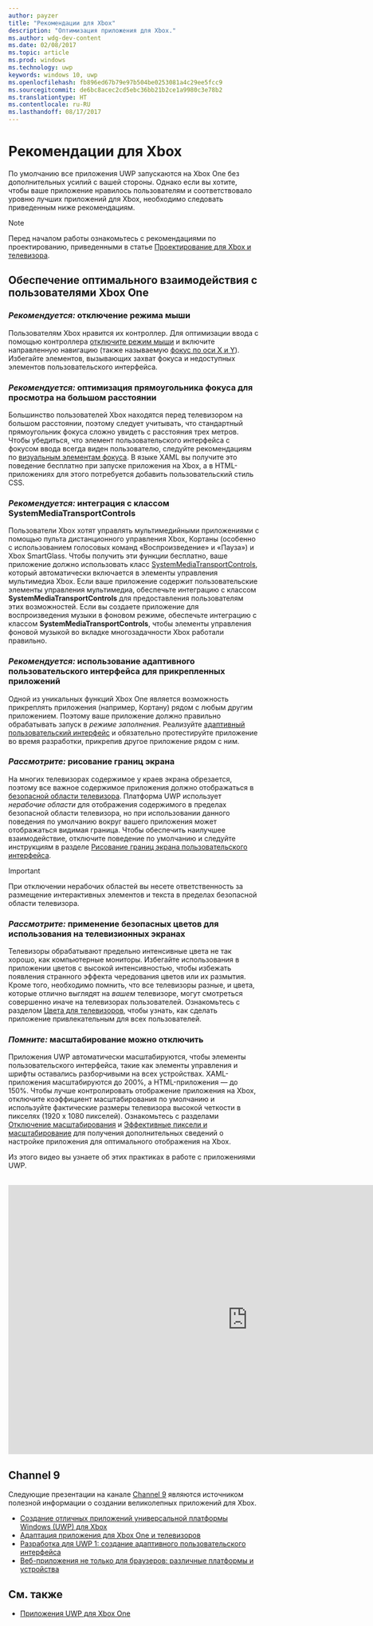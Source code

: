 ```yaml
---
author: payzer
title: "Рекомендации для Xbox"
description: "Оптимизация приложения для Xbox."
ms.author: wdg-dev-content
ms.date: 02/08/2017
ms.topic: article
ms.prod: windows
ms.technology: uwp
keywords: windows 10, uwp
ms.openlocfilehash: fb896ed67b79e97b504be0253081a4c29ee5fcc9
ms.sourcegitcommit: de6bc8acec2cd5ebc36bb21b2ce1a9980c3e78b2
ms.translationtype: HT
ms.contentlocale: ru-RU
ms.lasthandoff: 08/17/2017
---
```

# <a name="xbox-best-practices"></a>Рекомендации для Xbox
По умолчанию все приложения UWP запускаются на Xbox One без дополнительных усилий с вашей стороны. Однако если вы хотите, чтобы ваше приложение нравилось пользователям и соответствовало уровню лучших приложений для Xbox, необходимо следовать приведенным ниже рекомендациям.
  > [!NOTE]
  > Перед началом работы ознакомьтесь с рекомендациями по проектированию, приведенными в статье [Проектирование для Xbox и телевизора](../input-and-devices/designing-for-tv.md).   


## <a name="to-build-the-best-experiences-for-xbox-one"></a>Обеспечение оптимального взаимодействия с пользователями Xbox One

### <a name="do-turn-off-mouse-mode"></a>*Рекомендуется:* отключение режима мыши
Пользователям Xbox нравится их контроллер. Для оптимизации ввода с помощью контроллера [отключите режим мыши](how-to-disable-mouse-mode.md) и включите направленную навигацию (также называемую [фокус по оси X и Y](../input-and-devices/designing-for-tv.md#xy-focus-navigation-and-interaction)). Избегайте элементов, вызывающих захват фокуса и недоступных элементов пользовательского интерфейса.

### <a name="do-draw-a-focus-rectangle-that-is-appropriate-for-a-10-foot-experience"></a>*Рекомендуется:* оптимизация прямоугольника фокуса для просмотра на большом расстоянии
Большинство пользователей Xbox находятся перед телевизором на большом расстоянии, поэтому следует учитывать, что стандартный прямоугольник фокуса сложно увидеть с расстояния трех метров. Чтобы убедиться, что элемент пользовательского интерфейса с фокусом ввода всегда виден пользователю, следуйте рекомендациям по [визуальным элементам фокуса](../input-and-devices/designing-for-tv.md#focus-visual). В языке XAML вы получите это поведение бесплатно при запуске приложения на Xbox, а в HTML-приложениях для этого потребуется добавить пользовательский стиль CSS.

### <a name="do-integrate-with-the-systemmediatransportcontrols-class"></a>*Рекомендуется:* интеграция с классом SystemMediaTransportControls 
Пользователи Xbox хотят управлять мультимедийными приложениями с помощью пульта дистанционного управления Xbox, Кортаны (особенно с использованием голосовых команд «Воспроизведение» и «Пауза») и Xbox SmartGlass. Чтобы получить эти функции бесплатно, ваше приложение должно использовать класс [SystemMediaTransportControls](https://msdn.microsoft.com/en-us/library/windows/apps/windows.media.systemmediatransportcontrols.aspx), который автоматически включается в элементы управления мультимедиа Xbox. Если ваше приложение содержит пользовательские элементы управления мультимедиа, обеспечьте интеграцию с классом **SystemMediaTransportControls** для предоставления пользователям этих возможностей. Если вы создаете приложение для воспроизведения музыки в фоновом режиме, обеспечьте интеграцию с классом **SystemMediaTransportControls**, чтобы элементы управления фоновой музыкой во вкладке многозадачности Xbox работали правильно.

### <a name="do-use-adaptive-ui-to-account-for-snapped-apps"></a>*Рекомендуется:* использование адаптивного пользовательского интерфейса для прикрепленных приложений
Одной из уникальных функций Xbox One является возможность прикреплять приложения (например, Кортану) рядом с любым другим приложением. Поэтому ваше приложение должно правильно обрабатывать запуск в *режиме заполнения*. Реализуйте [адаптивный пользовательский интерфейс](../get-started/universal-application-platform-guide.md#design-adaptive-ui-with-adaptive-panels) и обязательно протестируйте приложение во время разработки, прикрепив другое приложение рядом с ним.

### <a name="consider-draw-to-the-edge-of-the-screen"></a>*Рассмотрите:* рисование границ экрана
На многих телевизорах содержимое у краев экрана обрезается, поэтому все важное содержимое приложения должно отображаться в [безопасной области телевизора](../input-and-devices/designing-for-tv.md#tv-safe-area). Платформа UWP использует *нерабочие области* для отображения содержимого в пределах безопасной области телевизора, но при использовании данного поведения по умолчанию вокруг вашего приложения может отображаться видимая граница. Чтобы обеспечить наилучшее взаимодействие, отключите поведение по умолчанию и следуйте инструкциям в разделе [Рисование границ экрана пользовательского интерфейса](turn-off-overscan.md).
> [!IMPORTANT]
  > При отключении нерабочих областей вы несете ответственность за размещение интерактивных элементов и текста в пределах безопасной области телевизора. 

### <a name="consider-use-tv-safe-colors"></a>*Рассмотрите:* применение безопасных цветов для использования на телевизионных экранах 
Телевизоры обрабатывают предельно интенсивные цвета не так хорошо, как компьютерные мониторы. Избегайте использования в приложении цветов с высокой интенсивностью, чтобы избежать появления странного эффекта чередования цветов или их размытия. Кроме того, необходимо помнить, что все телевизоры разные, и цвета, которые отлично выглядят на *вашем* телевизоре, могут смотреться совершенно иначе на телевизорах пользователей. Ознакомьтесь с разделом [Цвета для телевизоров](../input-and-devices/designing-for-tv.md#colors), чтобы узнать, как сделать приложение привлекательным для всех пользователей.

### <a name="remember-you-can-disable-scaling"></a>*Помните:* масштабирование можно отключить
Приложения UWP автоматически масштабируются, чтобы элементы пользовательского интерфейса, такие как элементы управления и шрифты оставались разборчивыми на всех устройствах. XAML-приложения масштабируются до 200%, а HTML-приложения — до 150%. Чтобы лучше контролировать отображение приложения на Xbox, отключите коэффициент масштабирования по умолчанию и используйте фактические размеры телевизора высокой четкости в пикселях (1920 x 1080 пикселей). Ознакомьтесь с разделами [Отключение масштабирования](disable-scaling.md) и [Эффективные пиксели и масштабирование](../layout/design-and-ui-intro.md#effective-pixels-and-scaling) для получения дополнительных сведений о настройке приложения для оптимального отображения на Xbox.


Из этого видео вы узнаете об этих практиках в работе с приложениями UWP.
</br>
</br>
<iframe src="https://channel9.msdn.com/Blogs/One-Dev-Minute/Tailoring-your-UWP-app-for-Xbox/player" width="960" height="540" allowFullScreen frameBorder="0"></iframe>


## <a name="channel-9"></a>Channel 9
Следующие презентации на канале [Channel 9](https://channel9.msdn.com/) являются источником полезной информации о создании великолепных приложений для Xbox.

- [Создание отличных приложений универсальной платформы Windows (UWP) для Xbox](https://channel9.msdn.com/Events/Build/2016/B883)
- [Адаптация приложения для Xbox One и телевизоров](https://channel9.msdn.com/Events/Build/2016/T651-R1)
- [Разработка для UWP 1: создание адаптивного пользовательского интерфейса](https://channel9.msdn.com/Events/Build/2016/L724-R1)
- [Веб-приложения не только для браузеров: различные платформы и устройства](https://channel9.msdn.com/Events/Build/2016/B888)


## <a name="see-also"></a>См. также
- [Приложения UWP для Xbox One](index.md)

